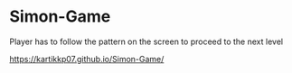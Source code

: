 # Simon-Game
Player has to follow the pattern on the screen to proceed to the next level

https://kartikkp07.github.io/Simon-Game/
